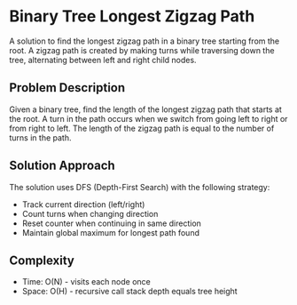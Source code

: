 # Binary Tree Longest Zigzag Path

A solution to find the longest zigzag path in a binary tree starting from the root. A zigzag path is created by making turns while traversing down the tree, alternating between left and right child nodes.

## Problem Description

Given a binary tree, find the length of the longest zigzag path that starts at the root. A turn in the path occurs when we switch from going left to right or from right to left. The length of the zigzag path is equal to the number of turns in the path.

## Solution Approach

The solution uses DFS (Depth-First Search) with the following strategy:
- Track current direction (left/right)
- Count turns when changing direction
- Reset counter when continuing in same direction
- Maintain global maximum for longest path found

## Complexity

- Time: O(N) - visits each node once
- Space: O(H) - recursive call stack depth equals tree height
